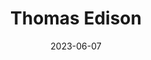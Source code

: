 ---
title: "Thomas Edison"
cc-type: person
born-on: 1847-02-11
date: 2023-06-07
died-on: 1931-10-18
hashtag: thomas-edison
tags:
  - inventor
  - scientist
  - human being
  - dead at the moment
---